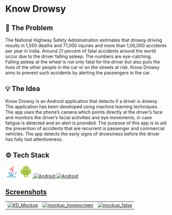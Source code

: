 # Know Drowsy 
## 🤔 The Problem
The National Highway Safety Administration estimates 
that drowsy driving results in 1,550 deaths and 71,000 injuries 
and more than 1,00,000 accidents per year in India. 
Around 21 percent of fatal accidents around the world 
occur due to the driver falling asleep. The numbers are 
eye-catching. Falling asleep at the wheel is not only fatal 
for the driver but also puts the lives of the other people 
in the car or on the streets at risk. Know Drowsy aims to 
prevent such accidents by alerting the passengers in the car.
## 💡 The Idea
Know Drowsy is an Android application that 
detects if a driver is drowsy. The application has 
been developed using machine learning techniques. 
The app uses the phone’s camera which points 
directly at the driver’s face and monitors the 
driver’s facial activities and eye movements, 
in case fatigue is detected and an alert is provided. 
The purpose of this app is to aid the prevention of 
accidents that are recurrent is passenger and commercial vehicles. 
The app detects the early signs of drowsiness before the 
driver has fully lost attentiveness.
## ⚙ Tech Stack

<img src="https://raw.githubusercontent.com/devicons/devicon/master/icons/java/java-original.svg" alt="Java" width="40" height="40"/> </a> <a href="https://www.java.com" target="_blank"> <img src="https://github.com/devicons/devicon/blob/master/icons/android/android-plain.svg" alt="Android" width="40" height="40"/> </a> <a href="https://www.java.com" target="_blank">  <img src="https://www.gstatic.com/devrel-devsite/prod/v70c9aa38be5a41f2acdfd6deb7424dc7b523d8a488274535f707585ca8d2cdd3/firebase/images/touchicon-180.png" alt="Android" width="40" height="40"/> </a> <a href="https://www.java.com" target="_blank"> <img src="https://user-images.githubusercontent.com/84928799/190927956-337401ab-fba5-49f4-8e43-4e1d7f6d504a.png" alt="Android" width="40" height="40"/> </a> <a href="https://www.java.com" target="_blank">
## Screenshots
  
|   |   |   |
|---|---|---|
| ![KD_Mockup](https://user-images.githubusercontent.com/84928799/190928586-036599c8-5a61-4c8d-8afc-c4451451c03d.png) | ![mockup_homescreen](https://user-images.githubusercontent.com/84928799/190928293-edf320bb-54b3-4529-9456-d5d400c3eeb6.png) | ![mockup_false](https://user-images.githubusercontent.com/84928799/190928289-bd91427a-3f10-40c6-9eb3-470a68e4ad84.png)

